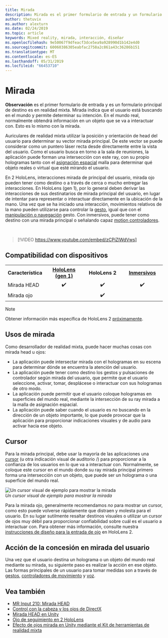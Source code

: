 ```yaml
---
title: Mirada
description: Mirada es el primer formulario de entrada y un formulario principal de destino es en realidad mixta.
author: thetuvix
ms.author: alexturn
ms.date: 02/24/2019
ms.topic: article
keywords: Mixed reality, mirada, interacción, diseñar
ms.openlocfilehash: 9e50067f9dfeacf3dce5ea9a928990d1b142e4d0
ms.sourcegitcommit: 60060386305eabfac2758a2c861a43c36286b151
ms.translationtype: MT
ms.contentlocale: es-ES
ms.lasthandoff: 05/31/2019
ms.locfileid: "66453710"
---
```

# <a name="gaze"></a>Mirada

**Observación** es el primer formulario de entrada y es un formulario principal de destino es en realidad mixta. Mirada indica que el usuario está buscando en el mundo y permite determinar su intención. En el mundo real, normalmente obtendrá información en un objeto que se va a interactuar con. Esto es lo mismo con la mirada.

Auriculares de realidad mixta utilizar la posición y orientación de head del usuario para determinar su vector mirada principal. De este vector se puede considerar como un puntero láser recta desde directamente entre la vista del usuario. Como el usuario busca en torno a la sala de reuniones, la aplicación puede forman una intersección con este ray, con su propio hologramas tanto con el [asignación espacial](spatial-mapping.md) malla para determinar qué objeto reales o virtual que esté mirando el usuario.

En 2 HoloLens, interacciones mirada de principal del usuario, mirada ojo pueden tener como destino o a través de cerca o mucho entregar las interacciones.
En HoloLens (gen 1), por lo general deben derivar las interacciones de sus destinatarios de mirada principal del usuario, en lugar de intentar para representar o interactuar directamente en la ubicación de la mano. Una vez que se ha iniciado una interacción, movimientos relativos de la mano pueden utilizarse para controlar la [gesto](gestures.md), igual que con el [manipulación o navegación](gestures.md#composite-gestures) gesto. Con inmersivos, puede tener como destino con una mirada principal o señalando capaz [motion controladores](motion-controllers.md).

<br>

>[!VIDEO https://www.youtube.com/embed/zCPiZlWdVws]

## <a name="device-support"></a>Compatibilidad con dispositivos

<table>
<tr>
<th>Característica</th><th style="width:150px"> <a href="hololens-hardware-details.md">HoloLens (gen 1)</a></th><th style="width:150px">HoloLens 2</th><th style="width:150px"> <a href="immersive-headset-hardware-details.md">Inmersivos</a></th>
</tr><tr>
<td> Mirada HEAD</td><td style="text-align: center;"> ✔️</td><td style="text-align: center;"> ✔️</td><td style="text-align: center;"> ✔️</td>
</tr><tr>
<td> Mirada ojo</td><td></td><td style="text-align: center;">✔️</td><td></td>
</tr>
</table>

> [!NOTE]
> Obtener información más específica de HoloLens 2 [próximamente](index.md#news-and-notes).


## <a name="uses-of-gaze"></a>Usos de mirada

Como desarrollador de realidad mixta, puede hacer muchas cosas con mirada head u ojos:
* La aplicación puede intersectar mirada con el hologramas en su escena para determinar dónde se encuentra la atención del usuario.
* La aplicación puede tener como destino los gestos y pulsaciones de controlador según mirada del usuario, que permite que el usuario seleccione, activar, tomar, desplácese o interactuar con sus hologramas de otro modo.
* La aplicación puede permitir que el usuario coloque hologramas en superficies del mundo real, mediante la intersección de su ray mirada a la malla de asignación espacial.
* La aplicación puede saber cuando el usuario es *no* buscando en la dirección de un objeto importante, lo que puede provocar que la aplicación para proporcionar indicaciones visuales y de audio para activar hacia ese objeto.

## <a name="cursor"></a>Cursor

Para la mirada principal, debe usar la mayoría de las aplicaciones una [cursor](cursors.md) (u otra indicación visual de auditorio /) para proporcionar a la confianza de los usuarios en lo que va a interactuar con. Normalmente, se coloque este cursor en el mundo donde su ray mirada principal primero forma una intersección con un objeto, que puede ser un holograma o una superficie del mundo real.

![Un cursor visual de ejemplo para mostrar la mirada](images/cursor.jpg)<br>
*Un cursor visual de ejemplo para mostrar la mirada*

Para la mirada ojo, generalmente recomendamos *no* para mostrar un cursor, como esto puede volverse rápidamente que distraen y molesta para el usuario. En su lugar sutilmente resaltar destinos visuales o utilizar un cursor de ojos muy débil para proporcionar confiabilidad sobre cuál es el usuario a interactuar con. Para obtener más información, consulte nuestra [instrucciones de diseño para la entrada de ojo](eye-tracking.md) en HoloLens 2.

## <a name="giving-action-to-the-users-gaze"></a>Acción de la concesión en mirada del usuario

Una vez que el usuario destina un holograma o un objeto del mundo real mediante su mirada, su siguiente paso es realizar la acción en ese objeto. Las formas principales de un usuario para tomar medidas son a través de [gestos](gestures.md), [controladores de movimiento](motion-controllers.md) y [voz](voice-input.md).

## <a name="see-also"></a>Vea también
* [MR Input 210: Mirada HEAD](holograms-210.md)
* [Control con la cabeza y los ojos de DirectX](gaze-in-directx.md)
* [Mirada HEAD en Unity](gaze-in-unity.md)
* [Ojo de seguimiento en 2 HoloLens](eye-tracking.md)
* [Efecto de ojos mirada en Unity mediante el Kit de herramientas de realidad mixta](https://aka.ms/mrtk-eyes)
